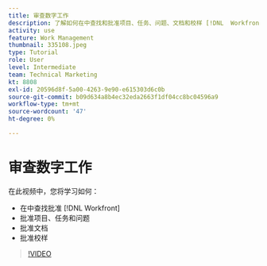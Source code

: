 ```yaml
---
title: 审查数字工作
description: 了解如何在中查找和批准项目、任务、问题、文档和校样 [!DNL  Workfront].
activity: use
feature: Work Management
thumbnail: 335108.jpeg
type: Tutorial
role: User
level: Intermediate
team: Technical Marketing
kt: 8808
exl-id: 20596d8f-5a00-4263-9e90-e615303d6c0b
source-git-commit: b09d634a8b4ec32eda2663f1df04cc8bc04596a9
workflow-type: tm+mt
source-wordcount: '47'
ht-degree: 0%

---
```


# 审查数字工作

在此视频中，您将学习如何：

* 在中查找批准 [!DNL  Workfront]
* 批准项目、任务和问题
* 批准文档
* 批准校样

>[!VIDEO](https://video.tv.adobe.com/v/335108/?quality=12)

<!---
learn more URLS
Approving work
Home area for Reviewers
Guides
Home overview for Reviewers
Issue page overview
--->
